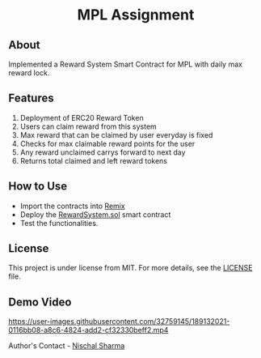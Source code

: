 <h1 align="center">MPL Assignment</h1>

## About ##

Implemented a Reward System Smart Contract for MPL with daily max reward lock. 

## Features ##

1. Deployment of ERC20 Reward Token
2. Users can claim reward from this system
3. Max reward that can be claimed by user everyday is fixed
4. Checks for max claimable reward points for the user
5. Any reward unclaimed carrys forward to next day
6. Returns total claimed and left reward tokens

## How to Use ##

- Import the contracts into [Remix](https://remix.ethereum.org/)
- Deploy the [RewardSystem.sol](./RewardSystem.sol) smart contract
- Test the functionalities.

## License ##

This project is under license from MIT. For more details, see the [LICENSE](./LICENSE.md) file.

## Demo Video ##

https://user-images.githubusercontent.com/32759145/189132021-0116bb08-a8c6-4824-add2-cf32330beff2.mp4



 Author's Contact - [Nischal Sharma](mailto:17ucc040@lnmiit.ac.in)


